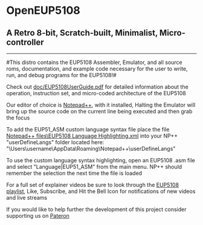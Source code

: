 # OpenEUP5108
## A Retro 8-bit, Scratch-built, Minimalist, Micro-controller
---
#This distro contains the EUP5108 Assembler, Emulator, and all source roms, documentation, and example code necessary for the user to write, run, and debug programs for the EUP5108!#
  
Check out [doc/EUP5108UserGuide.pdf](https://github.com/Emil-DV/OpenEUP5108/blob/main/doc/EUP5108UsersGuide.pdf) for detailed information about the operation, instruction set, and micro-coded architecture of the EUP5108
  
Our editor of choice is [Notepad++](https://notepad-plus-plus.org/), with it installed, Halting the Emulator will bring up the source code on the current line being executed and then grab the focus
  
To add the EUP51_ASM custom language syntax file place the file [Notepad++ files\EUP5108 Language Highlighting.xml](https://github.com/Emil-DV/OpenEUP5108/blob/main/Notepad%2B%2B%20files/EUP5108%20Language%20Highlighting.xml) into your NP++ "userDefineLangs" folder located here: "\Users\username\AppData\Roaming\Notepad++\userDefineLangs"
  
To use the custom language syntax highlighting, open an EUP5108 .asm file and select "Language|EUP51_ASM" from the main menu. NP++ should remember the selection the next time the file is loaded
  
For a full set of explainer videos be sure to look through the [EUP5108 playlist](https://www.youtube.com/playlist?list=PLutzSUqCeqd2JNwKN7Za1qZU8AJ8HDwoR), Like, Subscribe, and Hit the Bell Icon for notifications of new videos and live streams
  
If you would like to help further the development of this project consider supporting us on [Pateron](https://www.patreon.com/eunumpluribus)
